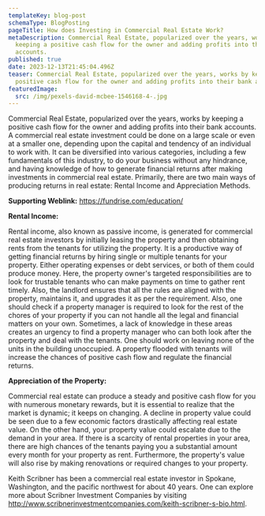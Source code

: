 ```yaml
---
templateKey: blog-post
schemaType: BlogPosting
pageTitle: How does Investing in Commercial Real Estate Work?
metaDescription: Commercial Real Estate, popularized over the years, works by
  keeping a positive cash flow for the owner and adding profits into their bank
  accounts.
published: true
date: 2023-12-13T21:45:04.496Z
teaser: Commercial Real Estate, popularized over the years, works by keeping a
  positive cash flow for the owner and adding profits into their bank accounts.
featuredImage:
  src: /img/pexels-david-mcbee-1546168-4-.jpg
---
```

Commercial Real Estate, popularized over the years, works by keeping a positive cash flow for the owner and adding profits into their bank accounts. A commercial real estate investment could be done on a large scale or even at a smaller one, depending upon the capital and tendency of an individual to work with. It can be diversified into various categories, including a few fundamentals of this industry, to do your business without any hindrance, and having knowledge of how to generate financial returns after making investments in commercial real estate. Primarily, there are two main ways of producing returns in real estate: Rental Income and Appreciation Methods.

**Supporting Weblink:** <https://fundrise.com/education/>

**Rental Income:**

Rental income, also known as passive income, is generated for commercial real estate investors by initially leasing the property and then obtaining rents from the tenants for utilizing the property. It is a productive way of getting financial returns by hiring single or multiple tenants for your property. Either operating expenses or debt services, or both of them could produce money. Here, the property owner's targeted responsibilities are to look for trustable tenants who can make payments on time to gather rent timely. Also, the landlord ensures that all the rules are aligned with the property, maintains it, and upgrades it as per the requirement. Also, one should check if a property manager is required to look for the rest of the chores of your property if you can not handle all the legal and financial matters on your own. Sometimes, a lack of knowledge in these areas creates an urgency to find a property manager who can both look after the property and deal with the tenants. One should work on leaving none of the units in the building unoccupied. A property flooded with tenants will increase the chances of positive cash flow and regulate the financial returns.

**Appreciation of the Property:**

Commercial real estate can produce a steady and positive cash flow for you with numerous monetary rewards, but it is essential to realize that the market is dynamic; it keeps on changing. A decline in property value could be seen due to a few economic factors drastically affecting real estate value. On the other hand, your property value could escalate due to the demand in your area. If there is a scarcity of rental properties in your area, there are high chances of the tenants paying you a substantial amount every month for your property as rent. Furthermore, the property's value will also rise by making renovations or required changes to your property.

Keith Scribner has been a commercial real estate investor in Spokane, Washington, and the pacific northwest for about 40 years. One can explore more about Scribner Investment Companies by visiting <http://www.scribnerinvestmentcompanies.com/keith-scribner-s-bio.html>.